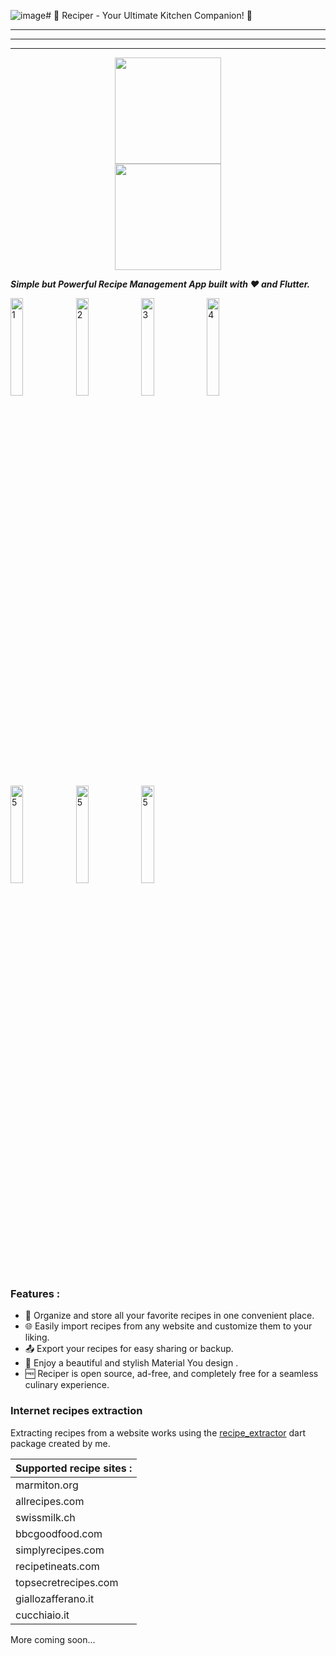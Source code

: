 ![image](https://github.com/user-attachments/assets/2bc00116-1f04-4dd0-a4ae-36de8d959fa1)# 🍳 Reciper - Your Ultimate Kitchen Companion! 📱

---

---
---
<a href='https://apt.izzysoft.de/fdroid/index/apk/jdm.apps.reciper/'>
  <center><img src="https://github.com/judemont/reciper/assets/96385330/9ee04ade-5eef-4a74-953a-5d075c3bb419" width="170"></center>
</a>

<a href='https://play.google.com/store/apps/details?id=jdm.apps.reciper'>
  <center><img src="https://github.com/judemont/reciper/assets/96385330/1e08569e-4450-4ba4-ac56-b06b43bb445a" width="170"></center>
</a>



**_Simple but Powerful Recipe Management App built with ❤️ and Flutter._**

<img src="https://play-lh.googleusercontent.com/vhAeeomq-dWBPlbSJPlt6fo-7MfkkXzFFQXBobVo03rXLgORqAS4Ze9rBhJ-JTH8fdI=w526-h296" width="20%" alt="1">
<img src="https://play-lh.googleusercontent.com/MxqYlToBY4BH0F25DrXAm3IS27QbEwZqITILMORpweO5_vP6S52_iHJAmf1XtJKpU2k=w526-h296" width="20%" alt="2">
<img src="https://play-lh.googleusercontent.com/shkzWsd8MPcdLBgdGwMTMPkMB4lpTd2kmSi--mLCh73UxSaaKlAcXHgK00LggS8p9bI=w526-h296" width="20%"  alt="3">
<img src="https://play-lh.googleusercontent.com/EZspHkOmB66u5GvO6NrdD7dEv9hP2GPWM0WJVr7Xydj4ZXguBkR7xqTDwOaQzZ-v3CA=w526-h296" width="20%"  alt="4">
<img src="https://play-lh.googleusercontent.com/U01gK_gLB4NO4W0z6DuBrHNTaSD1Z_5RGuEBk9z526DPLzztlh9IuzbCSSsrN0Jz4Q=w526-h296" width="20%"  alt="5">
<img src="https://play-lh.googleusercontent.com/wC_n6TfeMlNRPPcpsbiC4oi4bHWvEc0_u64q-kxzUH6z0Hektsft5bjRu7yBuvroL9NZ=w526-h296" width="20%"  alt="5">
<img src="https://play-lh.googleusercontent.com/IvBtM1W4cJ83qiECLCM9OjaKBFauE4MaWLlvlH2s6TqVrhyypKiiY7doommiisOzfw=w526-h296" width="20%"  alt="5">



### Features :

- 📝 Organize and store all your favorite recipes in one convenient place.
- 🌐 Easily import recipes from any website and customize them to your liking.
- 📤 Export your recipes for easy sharing or backup.
- 🎨 Enjoy a beautiful and stylish Material You design .
- 🆓 Reciper is open source, ad-free, and completely free for a seamless culinary experience.

### Internet recipes extraction

Extracting recipes from a website works using the [recipe_extractor](https://github.com/judemont/recipe_extractor) dart package created by me.


| Supported recipe sites : |
| ------------------------ |
| marmiton.org             |
| allrecipes.com           |
| swissmilk.ch             |
| bbcgoodfood.com          |
| simplyrecipes.com        |
| recipetineats.com        |
| topsecretrecipes.com     |
| giallozafferano.it       |
| cucchiaio.it             |

More coming soon...
